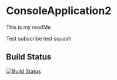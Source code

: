 # ConsoleApplication2
This is my readMe

Test subscribe
test squash

## Build Status
[![Build Status](https://travis-ci.org/mmitrik/ConsoleApplication2.svg?branch=master)](https://travis-ci.org/mmitrik/ConsoleApplication2)
